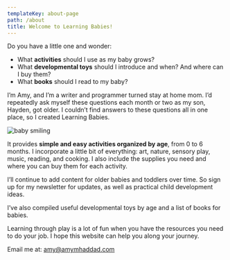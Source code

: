 ```yaml
---
templateKey: about-page
path: /about
title: Welcome to Learning Babies!
---
```

Do you have a little one and wonder:

* What **activities** should I use as my baby grows?
* What **developmental toys** should I introduce and when? And where can I buy them?
* What **books** should I read to my baby?

I’m Amy, and I’m a writer and programmer turned stay at home mom. I’d repeatedly ask myself these questions each month or two as my son, Hayden, got older. I couldn’t find answers to these questions all in one place, so I created Learning Babies.

![baby smiling](/img/02704a92-c1b3-49b9-878e-fd605b9354ef-1-.jpeg "baby smiling")

It provides **simple and easy activities organized by age**, from 0 to 6 months. I incorporate a little bit of everything: art, nature, sensory play, music, reading, and cooking. I also include the supplies you need and where you can buy them for each activity. 

I’ll continue to add content for older babies and toddlers over time. So sign up for my newsletter for updates, as well as practical child development ideas.

I’ve also compiled useful developmental toys by age and a list of books for babies. 

Learning through play is a lot of fun when you have the resources you need to do your job. I hope this website can help you along your journey.

E﻿mail me at: [amy@amymhaddad.com](mailto:amy@amymhaddad.com)